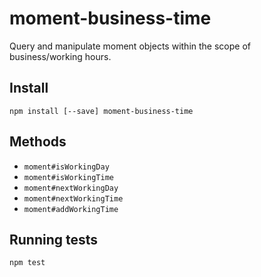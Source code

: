 # moment-business-time

Query and manipulate moment objects within the scope of business/working hours.

## Install

```
npm install [--save] moment-business-time
```

## Methods

* `moment#isWorkingDay`
* `moment#isWorkingTime`
* `moment#nextWorkingDay`
* `moment#nextWorkingTime`
* `moment#addWorkingTime`

## Running tests

```
npm test
```
